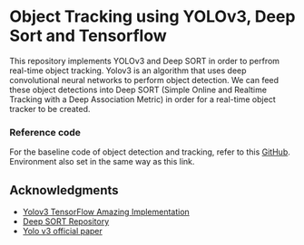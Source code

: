 # Object Tracking using YOLOv3, Deep Sort and Tensorflow
This repository implements YOLOv3 and Deep SORT in order to perfrom real-time object tracking. Yolov3 is an algorithm that uses deep convolutional neural networks to perform object detection. We can feed these object detections into Deep SORT (Simple Online and Realtime Tracking with a Deep Association Metric) in order for a real-time object tracker to be created.

### Reference code

For the baseline code of object detection and tracking, refer to this [GitHub][link]. Environment also set in the same way as this link.

[link]: https://github.com/yehengchen/Object-Detection-and-Tracking/tree/master/OneStage/yolo/deep_sort_yolov3

## Acknowledgments
* [Yolov3 TensorFlow Amazing Implementation](https://github.com/zzh8829/yolov3-tf2)
* [Deep SORT Repository](https://github.com/nwojke/deep_sort)
* [Yolo v3 official paper](https://arxiv.org/abs/1804.02767)
